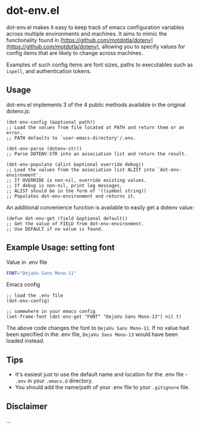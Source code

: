 # dot-env.el

dot-env.el makes it easy to keep track of emacs configuration variables across multiple environments and machines.
It aims to mimic the functionality found in [https://github.com/motdotla/dotenv](https://github.com/motdotla/dotenv),
allowing you to specify values for config items that are likely to change across machines.

Examples of such config items are font sizes, paths to executables such as `ispell`, and authentication tokens.

## Usage
dot-env.el implements 3 of the 4 public methods available in the original dotenv.js:

```elisp
(dot-env-config (&optional path))
;; Load the values from file located at PATH and return them or an error.
;; PATH defaults to `user-emacs-directory'/.env.
```

```elisp
(dot-env-parse (dotenv-str))
;; Parse DOTENV-STR into an association list and return the result.
```

```elisp
(dot-env-populate (alist &optional override debug))
;; Load the values from the association list ALIST into `dot-env-environment'.
;; If OVERRIDE is non-nil, override existing values.
;; If debug is non-nil, print log messages.
;; ALIST should be in the form of '((symbol string))
;; Populates dot-env-environment and returns it.
```

An additional convenience function is available to easily get a dotenv value:

```elisp
(defun dot-env-get (field &optional default))
;; Get the value of FIELD from dot-env-environment.
;; Use DEFAULT if no value is found.
```

## Example Usage: setting font
Value in .env file
```bash
FONT="DejaVu Sans Mono-11"
```

Emacs config
```elisp
;; load the .env file
(dot-env-config)

;; somewhere in your emacs config
(set-frame-font (dot-env-get "FONT" "DejaVu Sans Mono-13") nil t)
```
The above code changes the font to `DejaVu Sans Mono-11`. 
If no value had been specified in the .env file, `DejaVu Sans Mono-13` would have been loaded instead.

## Tips
* It's easiest just to use the default name and location for the .env file - `.env` in your `.emacs.d` directory.
* You should add the name/path of your .env file to your `.gitignore` file.

## Disclaimer
...
